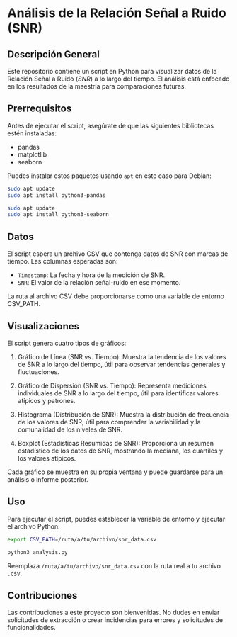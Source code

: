 # Análisis de la Relación Señal a Ruido (SNR)

## Descripción General

Este repositorio contiene un script en Python para visualizar datos de la Relación Señal a Ruido (*SNR*) a lo largo del tiempo. El análisis está enfocado en los resultados de la maestría para comparaciones futuras.

## Prerrequisitos

Antes de ejecutar el script, asegúrate de que las siguientes bibliotecas estén instaladas:

- pandas
- matplotlib
- seaborn

Puedes instalar estos paquetes usando `apt` en este caso para Debian:

```bash
sudo apt update
sudo apt install python3-pandas
```

```bash
sudo apt update 
sudo apt install python3-seaborn
```

## Datos
El script espera un archivo CSV que contenga datos de SNR con marcas de tiempo. Las columnas esperadas son:

- `Timestamp`: La fecha y hora de la medición de SNR.
- `SNR`: El valor de la relación señal-ruido en ese momento.

La ruta al archivo CSV debe proporcionarse como una variable de entorno CSV_PATH.

## Visualizaciones
El script genera cuatro tipos de gráficos:

1. Gráfico de Línea (SNR vs. Tiempo): Muestra la tendencia de los valores de SNR a lo largo del tiempo, útil para observar tendencias generales y fluctuaciones.

2. Gráfico de Dispersión (SNR vs. Tiempo): Representa mediciones individuales de SNR a lo largo del tiempo, útil para identificar valores atípicos y patrones.

3. Histograma (Distribución de SNR): Muestra la distribución de frecuencia de los valores de SNR, útil para comprender la variabilidad y la comunalidad de los niveles de SNR.

4. Boxplot (Estadísticas Resumidas de SNR): Proporciona un resumen estadístico de los datos de SNR, mostrando la mediana, los cuartiles y los valores atípicos.

Cada gráfico se muestra en su propia ventana y puede guardarse para un análisis o informe posterior.

## Uso
Para ejecutar el script, puedes establecer la variable de entorno y ejecutar el archivo Python:

```bash
export CSV_PATH=/ruta/a/tu/archivo/snr_data.csv

python3 analysis.py
```

Reemplaza `/ruta/a/tu/archivo/snr_data.csv` con la ruta real a tu archivo `.CSV`.

## Contribuciones
Las contribuciones a este proyecto son bienvenidas. No dudes en enviar solicitudes de extracción o crear incidencias para errores y solicitudes de funcionalidades.
